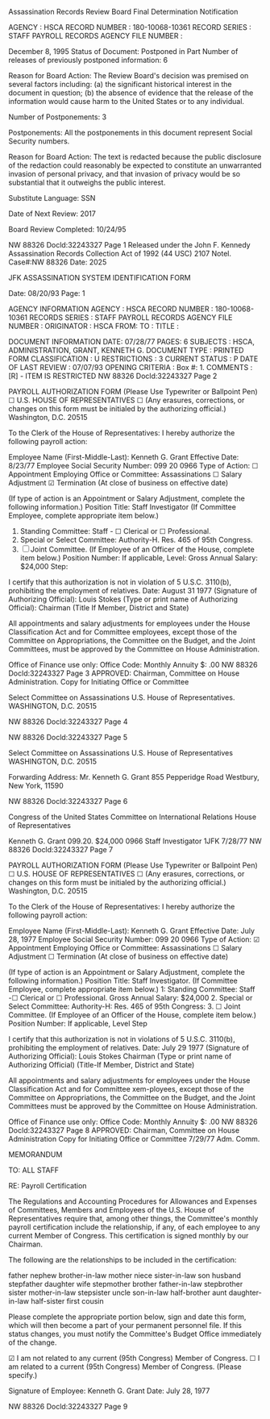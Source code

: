 Assassination Records Review Board
Final Determination Notification

AGENCY : HSCA
RECORD NUMBER : 180-10068-10361
RECORD SERIES : STAFF PAYROLL RECORDS
AGENCY FILE NUMBER :

December 8, 1995
Status of Document: Postponed in Part
Number of releases of previously postponed information: 6

Reason for Board Action: The Review Board's decision was premised on several factors including: (a) the significant historical interest in the document in question; (b) the absence of evidence that the release of the information would cause harm to the United States or to any individual.

Number of Postponements: 3

Postponements: All the postponements in this document represent Social Security numbers.

Reason for Board Action: The text is redacted because the public disclosure of the redaction could reasonably be expected to constitute an unwarranted invasion of personal privacy, and that invasion of privacy would be so substantial that it outweighs the public interest.

Substitute Language: SSN

Date of Next Review: 2017

Board Review Completed: 10/24/95

NW 88326
Docld:32243327 Page 1
Released under the John F. Kennedy Assassination Records Collection Act of 1992 (44 USC)
2107 Notel. Case#:NW 88326 Date: 2025

JFK ASSASSINATION SYSTEM
IDENTIFICATION FORM

Date: 08/20/93
Page: 1

AGENCY INFORMATION
AGENCY : HSCA
RECORD NUMBER : 180-10068-10361
RECORDS SERIES : STAFF PAYROLL RECORDS
AGENCY FILE NUMBER :
ORIGINATOR : HSCA
FROM:
TO :
TITLE :

DOCUMENT INFORMATION
DATE: 07/28/77
PAGES: 6
SUBJECTS : HSCA, ADMINISTRATION, GRANT, KENNETH G.
DOCUMENT TYPE : PRINTED FORM
CLASSIFICATION : U
RESTRICTIONS : 3
CURRENT STATUS : P
DATE OF LAST REVIEW : 07/07/93
OPENING CRITERIA :
Box #: 1.
COMMENTS :
[R] - ITEM IS RESTRICTED
NW 88326
Docld:32243327 Page 2

PAYROLL AUTHORIZATION FORM
(Please Use Typewriter or Ballpoint Pen)
☐ U.S. HOUSE OF REPRESENTATIVES ☐ (Any erasures, corrections, or changes on this form must be initialed by the authorizing official.)
Washington, D.C. 20515

To the Clerk of the House of Representatives:
I hereby authorize the following payroll action:

Employee Name (First-Middle-Last): Kenneth G. Grant
Effective Date: 8/23/77
Employee Social Security Number: 099 20 0966
Type of Action:
☐ Appointment
Employing Office or Committee: Assassinations
☐ Salary Adjustment
☑ Termination (At close of business on effective date)

(If type of action is an Appointment or Salary Adjustment, complete the following information.)
Position Title: Staff Investigator
(If Committee Employee, complete appropriate item below.)
1. Standing Committee: Staff - ☐ Clerical or ☐ Professional.
2. Special or Select Committee: Authority-H. Res. 465 of 95th Congress.
3. ☐ Joint Committee.
(If Employee of an Officer of the House, complete item below.)
Position Number:
If applicable, Level:
Gross Annual Salary: $24,000
Step:

I certify that this authorization is not in violation of 5 U.S.C. 3110(b), prohibiting the employment of relatives.
Date: August 31 1977
(Signature of Authorizing Official): Louis Stokes
(Type or print name of Authorizing Official): Chairman
(Title If Member, District and State)

All appointments and salary adjustments for employees under the House Classification Act and for Committee employees, except those of the Committee on Appropriations, the Committee on the Budget, and the Joint Committees, must be approved by the Committee on House Administration.

Office of Finance use only:
Office Code:
Monthly Annuity $: .00
NW 88326
Docld:32243327 Page 3
APPROVED:
Chairman, Committee on House Administration.
Copy for Initiating Office or Committee

Select Committee on Assassinations
U.S. House of Representatives.
WASHINGTON, D.C. 20515

NW 88326
Docld:32243327 Page 4

NW 88326
Docld:32243327 Page 5

Select Committee on Assassinations
U.S. House of Representatives
WASHINGTON, D.C. 20515

Forwarding Address:
Mr. Kenneth G. Grant
855 Pepperidge Road
Westbury, New York, 11590

NW 88326
Docld:32243327 Page 6

Congress of the United States
Committee on International Relations
House of Representatives

Kenneth G. Grant
099.20.
$24,000
0966
Staff Investigator 1JFK
7/28/77
NW 88326
Docld:32243327 Page 7

PAYROLL AUTHORIZATION FORM
(Please Use Typewriter or Ballpoint Pen)
☐ U.S. HOUSE OF REPRESENTATIVES ☐ (Any erasures, corrections, or changes on this form must be initialed by the authorizing official.)
Washington, D.C. 20515

To the Clerk of the House of Representatives:
I hereby authorize the following payroll action:

Employee Name (First-Middle-Last): Kenneth G. Grant
Effective Date: July 28, 1977
Employee Social Security Number: 099 20 0966
Type of Action:
☑ Appointment
Employing Office or Committee: Assassinations
☐ Salary Adjustment
☐ Termination (At close of business on effective date)

(If type of action is an Appointment or Salary Adjustment, complete the following information.)
Position Title: Staff Investigator.
(If Committee Employee, complete appropriate item below.)
1: Standing Committee: Staff -☐ Clerical or ☐ Professional.
Gross Annual Salary: $24,000
2. Special or Select Committee: Authority-H: Res. 465 of 95th Congress:
3. ☐ Joint Committee.
(If Employee of an Officer of the House, complete item below.)
Position Number:
If applicable, Level Step

I certify that this authorization is not in violations of 5 U.S.C. 3110(b), prohibiting the employment of relatives.
Date: July 29 1977
(Signature of Authorizing Official): Louis Stokes
Chairman
(Type or print name of Authorizing Official)
(Title-If Member, District and State)

All appointments and salary adjustments for employees under the House Classification Act and for Committee xem-ployees, except those of the Committee on Appropriations, the Committee on the Budget, and the Joint Committees must be approved by the Committee on House Administration.

Office of Finance use only:
Office Code:
Monthly Annuity $: .00
NW 88326
Docld:32243327 Page 8
APPROVED:
Chairman, Committee on House Administration
Copy for Initiating Office or Committee
7/29/77
Adm. Comm.

MEMORANDUM

TO: ALL STAFF

RE: Payroll Certification

The Regulations and Accounting Procedures for Allowances and Expenses of Committees, Members and Employees of the U.S. House of Representatives require that, among other things, the Committee's monthly payroll certification include the relationship, if any, of each employee to any current Member of Congress. This certification is signed monthly by our Chairman.

The following are the relationships to be included in the certification:

father nephew brother-in-law
mother niece sister-in-law
son husband stepfather
daughter wife stepmother
brother father-in-law stepbrother
sister mother-in-law stepsister
uncle son-in-law half-brother
aunt daughter-in-law half-sister
first cousin

Please complete the appropriate portion below, sign and date this form, which will then become a part of your permanent personnel file. If this status changes, you must notify the Committee's Budget Office immediately of the change.

☑ I am not related to any current (95th Congress) Member of Congress.
☐ I am related to a current (95th Congress) Member of Congress.
(Please specify.)

Signature of Employee: Kenneth G. Grant
Date: July 28, 1977

NW 88326
Docld:32243327 Page 9
